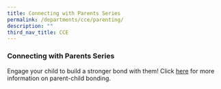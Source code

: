 ```yaml
---
title: Connecting with Parents Series
permalink: /departments/cce/parenting/
description: ""
third_nav_title: CCE
---
```

### **Connecting with Parents Series**


Engage your child to build a stronger bond with them!  Click [here](https://go.gov.sg/d4wfkm) for more information on parent-child bonding.